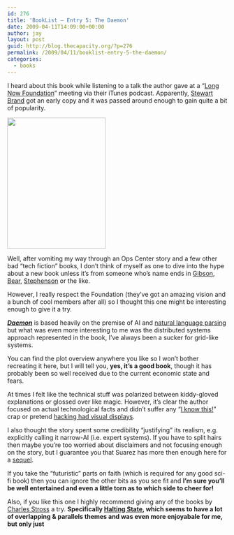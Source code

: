 ```yaml
---
id: 276
title: 'BookList – Entry 5: The Daemon'
date: 2009-04-11T14:09:00+00:00
author: jay
layout: post
guid: http://blog.thecapacity.org/?p=276
permalink: /2009/04/11/booklist-entry-5-the-daemon/
categories:
  - books
---
```

I heard about this book while listening to a talk the author gave at a “[Long Now Foundation](http://www.longnow.org/)” meeting via their iTunes podcast. Apparently, [Stewart Brand](http://www.longnow.org/people/board/brand.php) got an early copy and it was passed around enough to gain quite a bit of popularity.

[<img class="size-full wp-image-364 alignright" src="http://blog.thecapacity.org/wp-content/uploads/2009/04/p-1600-1200-c69f7f1a-d45e-434c-b35b-ff65bbead1a2.jpeg" alt="" width="225" height="300" />](http://blog.thecapacity.org/wp-content/uploads/2009/04/p-1600-1200-c69f7f1a-d45e-434c-b35b-ff65bbead1a2.jpeg)

Well, after vomiting my way through an Ops Center story and a few other bad “tech fiction” books, I don’t think of myself as one to dive into the hype about a new book unless it’s from someone who’s name ends in [Gibson](http://www.williamgibsonbooks.com/blog/blog.asp), [Bear](http://www.gregbear.com/), [Stephenson](http://www.nealstephenson.com/) or the like.

However, I really respect the Foundation (they’ve got an amazing vision and a bunch of cool members after all) so I thought this one might be interesting enough to give it a try.

**[_Daemon_](http://www.thedaemon.com/)** is based heavily on the premise of AI and [natural language parsing](http://en.wikipedia.org/wiki/Natural_language_processing) but what was even more interesting to me was the distributed systems approach represented in the book, I’ve always been a sucker for grid-like systems.

You can find the plot overview anywhere you like so I won’t bother recreating it here, but I will tell you, **yes, it’s a good book**, though it has probably been so well received due to the current economic state and fears.

At times I felt like the technical stuff was polarized between kiddy-gloved explanations or glossed over like magic. However, it’s clear the author focused on actual technological facts and didn’t suffer any “[I know this!](http://www.imdb.com/title/tt0107290/quotes)” crap or pretend [hacking had visual displays](http://www.imdb.com/title/tt0113243/).

I also thought the story spent some credibility “justifying” its realism, e.g. explicitly calling it narrow-AI (i.e. expert systems). If you have to split hairs then maybe you’re too worried about disclaimers and not focusing enough on the story, but I guarantee you that Suarez has more then enough here for a [sequel](http://www.thedaemon.com/freedomtmpreview.html).

If you take the “futuristic” parts on faith (which is required for any good sci-fi book) then you can ignore the other bits as you see fit and **I’m sure you’ll be well entertained and even a little torn as to which side to cheer for!**

Also, if you like this one I highly recommend giving any of the books by [Charles Stross](http://www.antipope.org/charlie/fiction/faq.html) a try. **Specifically [Halting State](http://www.amazon.com/Halting-State-Charles-Stross/dp/B001CJP2MY/ref=sr_1_1?ie=UTF8&s=books&qid=1239493461&sr=1-1&tag=thecapacity-20), which seems to have a lot of overlapping & parallels themes and was even more enjoyabale for me, but only just**
